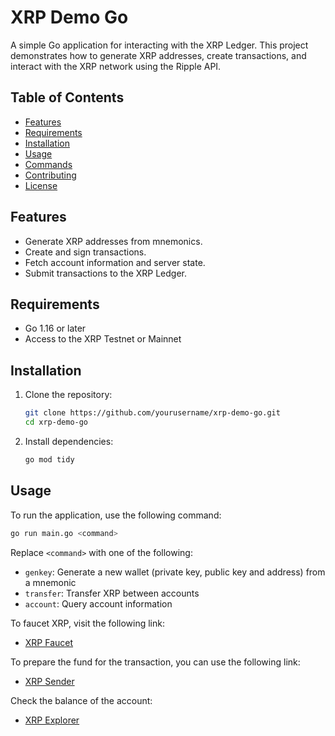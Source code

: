 # XRP Demo Go

A simple Go application for interacting with the XRP Ledger. This project demonstrates how to generate XRP addresses, create transactions, and interact with the XRP network using the Ripple API.

## Table of Contents

- [Features](#features)
- [Requirements](#requirements)
- [Installation](#installation)
- [Usage](#usage)
- [Commands](#commands)
- [Contributing](#contributing)
- [License](#license)

## Features

- Generate XRP addresses from mnemonics.
- Create and sign transactions.
- Fetch account information and server state.
- Submit transactions to the XRP Ledger.

## Requirements

- Go 1.16 or later
- Access to the XRP Testnet or Mainnet

## Installation

1. Clone the repository:

   ```bash
   git clone https://github.com/yourusername/xrp-demo-go.git
   cd xrp-demo-go
   ```

2. Install dependencies:

   ```bash
   go mod tidy
   ```

## Usage

To run the application, use the following command:

```bash
go run main.go <command>
```

Replace `<command>` with one of the following:

- `genkey`: Generate a new wallet (private key, public key and address) from a mnemonic
- `transfer`: Transfer XRP between accounts
- `account`: Query account information

To faucet XRP, visit the following link:

- [XRP Faucet](https://xrpl.org/resources/dev-tools/xrp-faucets)

To prepare the fund for the transaction, you can use the following link:

- [XRP Sender](https://xrpl.org/resources/dev-tools/tx-sender)

Check the balance of the account:

- [XRP Explorer](https://testnet.xrpl.org/)
